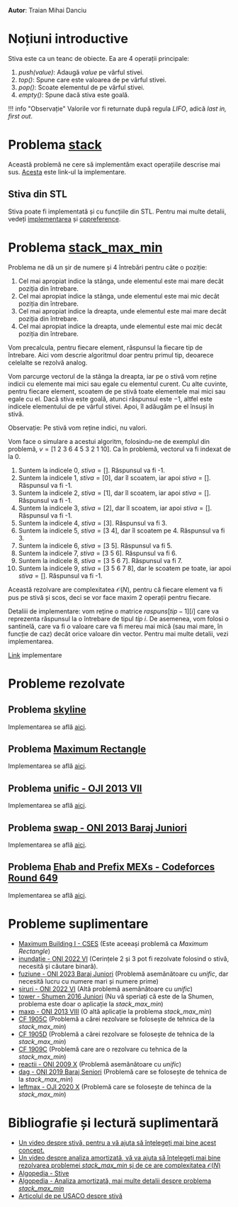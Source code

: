 **Autor**: Traian Mihai Danciu

# Noțiuni introductive

Stiva este ca un teanc de obiecte. Ea are $4$ operații principale:

1. *push(value)*: Adaugă *value* pe vârful stivei.
2. *top()*: Spune care este valoarea de pe vârful stivei.
3. *pop()*: Scoate elementul de pe vârful stivei.
4. *empty()*: Spune dacă stiva este goală.

!!! info "Observație"
    Valorile vor fi returnate după regula *LIFO*, adică *last in, first out*.

# Problema [stack](https://kilonova.ro/problems/2001)

Această problemă ne cere să implementăm exact operațiile descrise mai sus.
[Acesta](https://kilonova.ro/pastes/Z565qzCucYNl) este link-ul la implementare.

## Stiva din STL

Stiva poate fi implementată și cu funcțiile din STL. Pentru mai multe detalii,
vedeți [implementarea](https://kilonova.ro/pastes/BkG7Wrt8wQ83) și
[cppreference](https://en.cppreference.com/w/cpp/container/stack).

# Problema [stack_max_min](https://kilonova.ro/problems/2107)

Problema ne dă un șir de numere și 4 întrebări pentru câte o poziție:
1. Cel mai apropiat indice la stânga, unde elementul este mai mare decât poziția din întrebare.
2. Cel mai apropiat indice la stânga, unde elementul este mai mic decât poziția din întrebare.
3. Cel mai apropiat indice la dreapta, unde elementul este mai mare decât poziția din întrebare.
4. Cel mai apropiat indice la dreapta, unde elementul este mai mic decât poziția din întrebare.

Vom precalcula, pentru fiecare element, răspunsul la fiecare tip de întrebare. Aici vom descrie algoritmul doar pentru primul tip, deoarece celelalte se rezolvă analog.

Vom parcurge vectorul de la stânga la dreapta, iar pe o stivă vom reține indicii cu elemente mai mici sau egale cu elementul curent. Cu alte cuvinte, pentru fiecare element, scoatem de pe stivă toate elementele mai mici sau egale cu el. Dacă stiva este goală, atunci răspunsul este $-1$, altfel este indicele elementului de pe vârful stivei. Apoi, îl adăugăm pe el însuși în stivă.

Observație:
Pe stivă vom reține indici, nu valori.

Vom face o simulare a acestui algoritm, folosindu-ne de exemplul din problemă, $v = [1 \ 2 \ 3 \ 6 \ 4 \ 5 \ 3 \ 2 \ 1 \ 10]$. Ca în problemă, vectorul va fi indexat de la $0$.
1. Suntem la indicele 0, $stiva = []$. Răspunsul va fi -1.
2. Suntem la indicele 1, $stiva = [0]$, dar îl scoatem, iar apoi $stiva = []$. Răspunsul va fi -1.
3. Suntem la indicele 2, $stiva = [1]$, dar îl scoatem, iar apoi $stiva = []$. Răspunsul va fi -1.
4. Suntem la indicele 3, $stiva = [2]$, dar îl scoatem, iar apoi $stiva = []$. Răspunsul va fi -1.
5. Suntem la indicele 4, $stiva = [3]$. Răspunsul va fi 3.
6. Suntem la indicele 5, $stiva = [3 \ 4]$, dar îl scoatem pe 4. Răspunsul va fi 3.
7. Suntem la indicele 6, $stiva = [3 \ 5]$. Răspunsul va fi 5.
8. Suntem la indicele 7, $stiva = [3 \ 5 \ 6]$. Răspunsul va fi 6.
9. Suntem la indicele 8, $stiva = [3 \ 5 \ 6 \ 7]$. Răspunsul va fi 7.
10. Suntem la indicele 9, $stiva = [3 \ 5 \ 6 \ 7 \ 8]$, dar le scoatem pe toate, iar apoi $stiva = []$. Răspunsul va fi -1.

Această rezolvare are complexitatea $\mathcal{O}(N)$, pentru că fiecare element va fi pus pe stivă și scos, deci se vor face maxim 2 operații pentru fiecare.

Detaliii de implementare: vom reține o matrice $raspuns[tip - 1][i]$ care va reprezenta răspunsul la o întrebare de tipul $tip \ i$. De asemenea, vom folosi o santinelă, care va fi o valoare care va fi mereu mai mică (sau mai mare, în funcție de caz) decât orice valoare din vector. Pentru mai multe detalii, vezi implementarea.

[Link](https://kilonova.ro/pastes/Potqb8YgrC4o) implementare

# Probleme rezolvate

## Problema [skyline](https://kilonova.ro/problems/2114)

Implementarea se află [aici](https://kilonova.ro/pastes/jw6H8y2ETlRb).

## Problema [Maximum Rectangle](https://kilonova.ro/problems/2113)

Implementarea se află [aici](https://kilonova.ro/pastes/iOJhQznjP1Ek).

## Problema [unific - OJI 2013 VII](https://kilonova.ro/problems/835)

Implementarea se află [aici](https://www.youtube.com/watch?v=dQw4w9WgXcQ).

## Problema [swap - ONI 2013 Baraj Juniori](https://kilonova.ro/problems/1076)

Implementarea se află [aici](https://www.youtube.com/watch?v=dQw4w9WgXcQ).

## Problema [Ehab and Prefix MEXs - Codeforces Round 649](https://codeforces.com/contest/1364/problem/C)

Implementarea se află [aici](https://www.youtube.com/watch?v=dQw4w9WgXcQ).

# Probleme suplimentare

- [Maximum Building I - CSES](https://cses.fi/problemset/task/1147) (Este aceeași problemă ca *Maximum Rectangle*)
- [inundație - ONI 2022 VI](https://kilonova.ro/problems/1593) (Cerințele 2 și 3 pot fi rezolvate folosind o stivă, necesită și căutare binară).
- [fuziune - ONI 2023 Baraj Juniori](https://kilonova.ro/problems/554) (Problemă asemănătoare cu *unific*, dar necesită lucru cu numere mari și numere prime)
- [șiruri - ONI 2022 VI](https://kilonova.ro/submissions/62356) (Altă problemă asemănătoare cu *unific*)
- [tower - Shumen 2016 Juniori](https://www.nerdarena.ro/problema/tower) (Nu vă speriați că este de la Shumen, problema este doar o aplicație la *stack_max_min*)
- [maxp - ONI 2013 VIII](https://kilonova.ro/problems/836) (O altă aplicație la problema *stack_max_min*)
- [CF 1905C](https://codeforces.com/contest/1905/problem/C) (Problemă a cărei rezolvare se folosește de tehnica de la *stack_max_min*)
- [CF 1905D](https://codeforces.com/contest/1905/problem/D) (Problemă a cărei rezolvare se folosește de tehnica de la *stack_max_min*)
- [CF 1909C](https://codeforces.com/contest/1909/problem/C) (Problemă care are o rezolvare cu tehnica de la *stack_max_min*)
- [reactii - ONI 2009 X](https://kilonova.ro/problems/1325) (Problemă asemănătoare cu *unific*)
- [dag - ONI 2019 Baraj Seniori](https://kilonova.ro/problems/410) (Problemă care se folosește de tehnica de la *stack_max_min*)
- [leftmax - OJI 2020 X](https://kilonova.ro/problems/929) (Problemă care se folosește de tehinca de la *stack_max_min*)

# Bibliografie și lectură suplimentară

- [Un video despre stivă, pentru a vă ajuta să înțelegeți mai bine acest concept.](https://www.youtube.com/watch?v=I37kGX-nZEI)
- [Un video despre analiza amortizată, vă va ajuta să înțelegeți mai bine rezolvarea problemei *stack_max_min* și de ce are complexitatea $\mathcal{O}(N)$](https://www.youtube.com/watch?v=T7W5E-5mljc)
- [Algopedia - Stive](https://www.algopedia.ro/wiki/index.php/Clasa_a_VII-a_lec%C8%9Bia_2_-_26_sep_2019#Stive)
- [Algopedia - Analiza amortizată, mai multe detalii despre problema *stack_max_min*](https://www.algopedia.ro/wiki/index.php/Clasa_a_VII-a_lec%C8%9Bia_11_-_21_nov_2019#Lec%C8%9Bie_-_analiz%C4%83_amortizat%C4%83)
- [Articolul de pe USACO despre stivă](https://usaco.guide/gold/stacks?lang=cpp)
